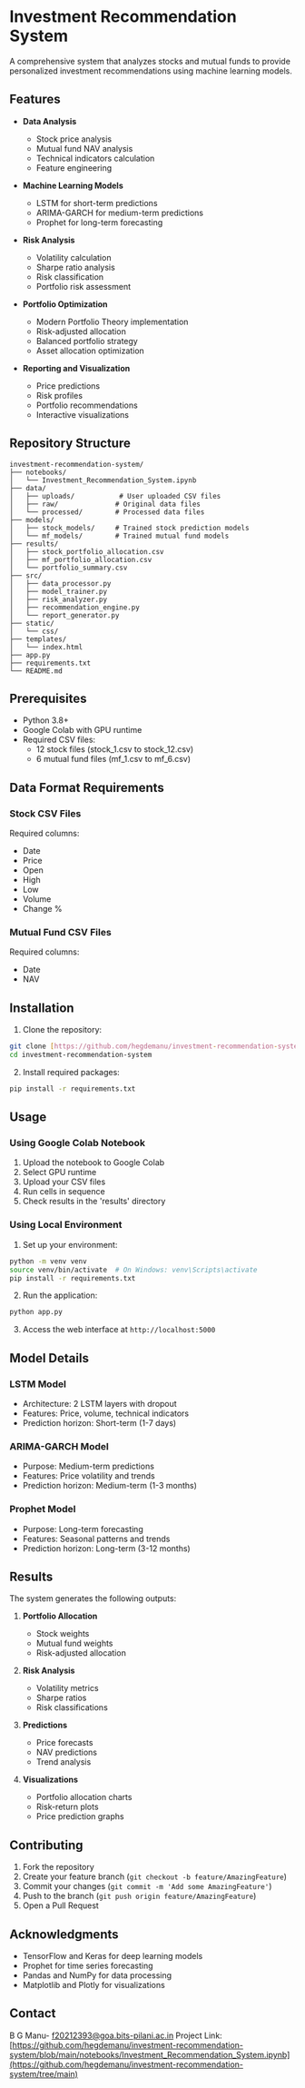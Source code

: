 # Investment Recommendation System

A comprehensive system that analyzes stocks and mutual funds to provide personalized investment recommendations using machine learning models.

## Features

- **Data Analysis**
  - Stock price analysis
  - Mutual fund NAV analysis
  - Technical indicators calculation
  - Feature engineering

- **Machine Learning Models**
  - LSTM for short-term predictions
  - ARIMA-GARCH for medium-term predictions
  - Prophet for long-term forecasting

- **Risk Analysis**
  - Volatility calculation
  - Sharpe ratio analysis
  - Risk classification
  - Portfolio risk assessment

- **Portfolio Optimization**
  - Modern Portfolio Theory implementation
  - Risk-adjusted allocation
  - Balanced portfolio strategy
  - Asset allocation optimization

- **Reporting and Visualization**
  - Price predictions
  - Risk profiles
  - Portfolio recommendations
  - Interactive visualizations

## Repository Structure

```
investment-recommendation-system/
├── notebooks/
│   └── Investment_Recommendation_System.ipynb
├── data/
│   ├── uploads/           # User uploaded CSV files
│   ├── raw/              # Original data files
│   └── processed/        # Processed data files
├── models/
│   ├── stock_models/     # Trained stock prediction models
│   └── mf_models/        # Trained mutual fund models
├── results/
│   ├── stock_portfolio_allocation.csv
│   ├── mf_portfolio_allocation.csv
│   └── portfolio_summary.csv
├── src/
│   ├── data_processor.py
│   ├── model_trainer.py
│   ├── risk_analyzer.py
│   ├── recommendation_engine.py
│   └── report_generator.py
├── static/
│   └── css/
├── templates/
│   └── index.html
├── app.py
├── requirements.txt
└── README.md
```

## Prerequisites

- Python 3.8+
- Google Colab with GPU runtime
- Required CSV files:
  - 12 stock files (stock_1.csv to stock_12.csv)
  - 6 mutual fund files (mf_1.csv to mf_6.csv)

## Data Format Requirements

### Stock CSV Files
Required columns:
- Date
- Price
- Open
- High
- Low
- Volume
- Change %

### Mutual Fund CSV Files
Required columns:
- Date
- NAV

## Installation

1. Clone the repository:
```bash
git clone [https://github.com/hegdemanu/investment-recommendation-system/blob/main/notebooks/Investment_Recommendation_System.ipynb](https://github.com/hegdemanu/investment-recommendation-system/tree/main)
cd investment-recommendation-system
```

2. Install required packages:
```bash
pip install -r requirements.txt
```

## Usage

### Using Google Colab Notebook

1. Upload the notebook to Google Colab
2. Select GPU runtime
3. Upload your CSV files
4. Run cells in sequence
5. Check results in the 'results' directory

### Using Local Environment

1. Set up your environment:
```bash
python -m venv venv
source venv/bin/activate  # On Windows: venv\Scripts\activate
pip install -r requirements.txt
```

2. Run the application:
```bash
python app.py
```

3. Access the web interface at `http://localhost:5000`

## Model Details

### LSTM Model
- Architecture: 2 LSTM layers with dropout
- Features: Price, volume, technical indicators
- Prediction horizon: Short-term (1-7 days)

### ARIMA-GARCH Model
- Purpose: Medium-term predictions
- Features: Price volatility and trends
- Prediction horizon: Medium-term (1-3 months)

### Prophet Model
- Purpose: Long-term forecasting
- Features: Seasonal patterns and trends
- Prediction horizon: Long-term (3-12 months)

## Results

The system generates the following outputs:

1. **Portfolio Allocation**
   - Stock weights
   - Mutual fund weights
   - Risk-adjusted allocation

2. **Risk Analysis**
   - Volatility metrics
   - Sharpe ratios
   - Risk classifications

3. **Predictions**
   - Price forecasts
   - NAV predictions
   - Trend analysis

4. **Visualizations**
   - Portfolio allocation charts
   - Risk-return plots
   - Price prediction graphs

## Contributing

1. Fork the repository
2. Create your feature branch (`git checkout -b feature/AmazingFeature`)
3. Commit your changes (`git commit -m 'Add some AmazingFeature'`)
4. Push to the branch (`git push origin feature/AmazingFeature`)
5. Open a Pull Request


## Acknowledgments

- TensorFlow and Keras for deep learning models
- Prophet for time series forecasting
- Pandas and NumPy for data processing
- Matplotlib and Plotly for visualizations

## Contact

B G Manu- f20212393@goa.bits-pilani.ac.in
Project Link: [https://github.com/hegdemanu/investment-recommendation-system/blob/main/notebooks/Investment_Recommendation_System.ipynb](https://github.com/hegdemanu/investment-recommendation-system/tree/main)
